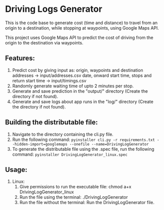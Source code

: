 # Driving Logs Generator
This is the code base to generate cost (time and distance) to travel from an origin to a destination, while stopping at waypoints, using Google Maps API.

This project uses Google Maps API to predict the cost of driving from the origin to the destination via waypoints. 


## Features:
1. Predict cost by giving input as:
    origin, waypoints and destination addresses -> input/addresses.csv
    date, onward start time, stops and return start time -> input/timings.csv
2. Randomly generate waiting time of upto 2 minutes per stop. 
3. Generate and save prediction in the "output/" directory (Create the directory if not found).
4. Generate and save logs about app runs in the "log/" directory (Create the directory if not found).


## Building the distributable file:
1. Navigate to the directory containing the cli.py file.
2. Run the following command: 
    `pyinstaller cli.py -r requirements.txt --hidden-import=googlemaps --onefile --name=DrivingLogGenerator`
3. To generate the distributable file using the .spec file, run the following command:
    `pyinstaller DrivingLogGenerator_linux.spec`
    

## Usage:
1. Linux:
    1. Give permissions to run the executable file: chmod a+x DrivingLogGenerator_linux
    2. Run the file using the terminal: ./DrivingLogGenerator
    3. Run the file without the terminal: Run the DrivingLogGenerator file.
